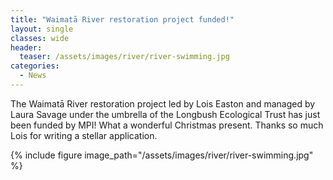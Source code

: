 ```yaml
---
title: "Waimatā River restoration project funded!"
layout: single
classes: wide
header:
  teaser: /assets/images/river/river-swimming.jpg
categories:
  - News
---
```


The Waimatā River restoration project led by Lois Easton and managed by Laura Savage under the umbrella of the Longbush Ecological Trust has just been funded by MPI!  What a wonderful Christmas present.  Thanks so much Lois for writing a stellar application. 


{% include figure image_path="/assets/images/river/river-swimming.jpg" %}

